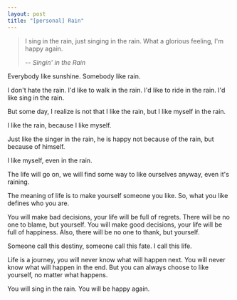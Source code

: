 ```yaml
---
layout: post
title: "[personal] Rain"
---
```

> I sing in the rain, just singing in the rain. What a glorious feeling, I'm happy again.
>
> -- <cite>Singin' in the Rain</cite>

Everybody like sunshine. Somebody like rain.

I don't hate the rain. I'd like to walk in the rain. I'd like to ride in the rain. I'd like sing in the rain.

But some day, I realize is not that I like the rain, but I like myself in the rain.

I like the rain, because I like myself.

Just like the singer in the rain, he is happy not because of the rain, but because of himself.

I like myself, even in the rain.

The life will go on, we will find some way to like ourselves anyway, even it's raining.

The meaning of life is to make yourself someone you like. So, what you like defines who you are.

You will make bad decisions, your life will be full of regrets. There will be no one to blame, but yourself. You will make good decisions, your life will be full of happiness. Also, there will be no one to thank, but yourself.

Someone call this destiny, someone call this fate. I call this life.

Life is a journey, you will never know what will happen next. You will never know what will happen in the end. But you can always choose to like yourself, no matter what happens.

You will sing in the rain. You will be happy again.



